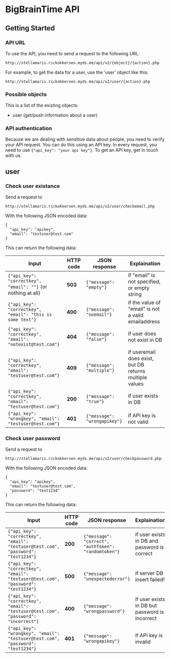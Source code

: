 # BigBrainTime API

## Getting Started
### API URL 
To use the API, you need to send a request to the following URL:

`http://stellamaris.rickokkersen.myds.me/api/v2/{object}/{action}.php`

For example, to get the data for a user, use the 'user' object like this:

`http://stellamaris.rickokkersen.myds.me/api/v2/user/{action}.php`

### Possible objects
This is a list of the existing objects:

- user (get/push information about a user)

### API authentication 

Because we are dealing with sensitive data about people, you need to verify your API request. You can do this using an API key. In every request, you need to use `{"api_key": "your api key"}`. To get an API key, get in touch with us.

## user
### Check user existance
Send a request to

`http://stellamaris.rickokkersen.myds.me/api/v2/user/checkemail.php`

With the following JSON encoded data:
```
{
  "api_key": "apikey",
  "email": "testuser@test.com"
}
```
This can return the following data:

Input | HTTP code | JSON response | Explaination
--- | --- | --- | ---
`{"api_key": "correctkey", "email": ""}` (or nothing at all) | **503** | `{"message": "empty"}` | if "email" is not specified, or empty string
`{"api_key": "correctkey", "email": "this is some text"}` | **400** | `{"message": "noemail"}` | if the value of "email" is not a valid emailaddress
`{"api_key": "correctkey", "email": "notexist@test.com"}` | **404** | `{"message": "false"}` | if user does not exist in DB
`{"api_key": "correctkey", "email": "testuser@test.com"}` | **409** | `{"message": "multiple"}` | if useremail does exist, but DB returns multiple values
`{"api_key": "correctkey", "email": "testuser@test.com"}` | **200** | `{"message": "true"}` | if user exists in DB
`{"api_key": "wrongkey", "email": "testuser@test.com"}` | **401** | `{"message": "wrongapikey"}` | if API key is not valid

### Check user password

Send a request to

`http://stellamaris.rickokkersen.myds.me/api/v2/user/checkpassword.php`

With the following JSON encoded data:
```
{
  "api_key": "apikey",
  "email": "testuser@test.com",
  "password": "test1234"
}
```
This can return the following data:

Input | HTTP code | JSON response | Explaination
--- | --- | --- | ---
`{"api_key": "correctkey", "email": "testuser@test.com", "password": "test1234"}` | **200** | `{"message": "correct", "authToken": "randomtoken"}` | if user exists in DB and password is correct
`{"api_key": "correctkey", "email": "testuser@test.com", "password": "test1234"}` | **500** | `{"message": "unexpectederror"}` | if server DB insert failed!
`{"api_key": "correctkey", "email": "testuser@test.com", "password": "incorrect"}` | **400** | `{"message": "wrongpassword"}` | if user exists in DB but password is incorrect
`{"api_key": "wrongkey", "email": "testuser@test.com", "password": "test1234"}` | **401** | `{"message": "wrongapikey"}` | if API key is invalid
